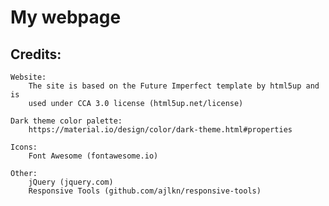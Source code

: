 # My webpage

## Credits:

    Website:
        The site is based on the Future Imperfect template by html5up and is
        used under CCA 3.0 license (html5up.net/license)
    
    Dark theme color palette:
        https://material.io/design/color/dark-theme.html#properties    
	
    Icons:
		Font Awesome (fontawesome.io)
	
    Other:
		jQuery (jquery.com)
		Responsive Tools (github.com/ajlkn/responsive-tools)
